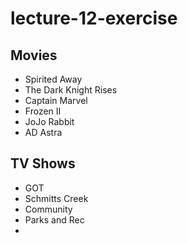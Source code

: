 # lecture-12-exercise



## Movies

- Spirited Away
- The Dark Knight Rises
- Captain Marvel
- Frozen II
- JoJo Rabbit
- AD Astra

## TV Shows

- GOT
- Schmitts Creek
- Community
- Parks and Rec
-
